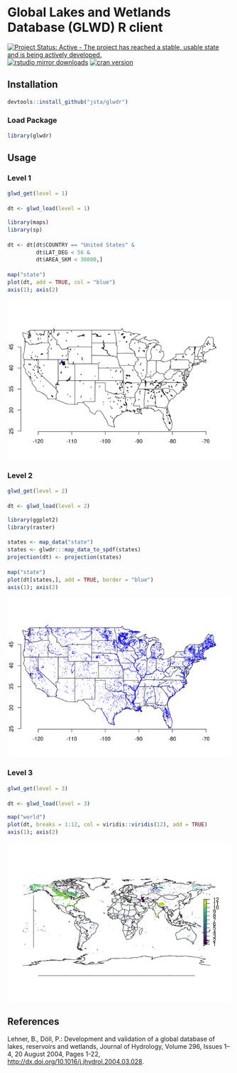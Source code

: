 
<!-- README.md is generated from README.Rmd. Please edit that file -->
Global Lakes and Wetlands Database (GLWD) R client
==================================================

[![Project Status: Active - The project has reached a stable, usable state and is being actively developed.](http://www.repostatus.org/badges/latest/active.svg)](http://www.repostatus.org/#active) [![rstudio mirror downloads](http://cranlogs.r-pkg.org/badges/glwdr?color=C9A115)](https://github.com/metacran/cranlogs.app) [![cran version](http://www.r-pkg.org/badges/version/glwdr)](https://cran.r-project.org/package=glwdr)

Installation
------------

``` r
devtools::install_github("jsta/glwdr")
```

### Load Package

``` r
library(glwdr)
```

Usage
-----

### Level 1

``` r
glwd_get(level = 1)

dt <- glwd_load(level = 1)
```

``` r
library(maps)
library(sp)

dt <- dt[dt$COUNTRY == "United States" &
         dt$LAT_DEG < 56 &
         dt$AREA_SKM < 30000,] 
 
map("state")
plot(dt, add = TRUE, col = "blue")
axis(1); axis(2)
```

![](vignettes/level-1-1.png)

### Level 2

``` r
glwd_get(level = 2)

dt <- glwd_load(level = 2)
```

``` r
library(ggplot2)
library(raster)

states <- map_data("state")
states <- glwdr:::map_data_to_spdf(states)
projection(dt) <- projection(states)

map("state")
plot(dt[states,], add = TRUE, border = "blue")
axis(1); axis(2)
```

![](vignettes/level-2-1.png)

### Level 3

``` r
glwd_get(level = 3)

dt <- glwd_load(level = 3)
```

``` r
map("world")
plot(dt, breaks = 1:12, col = viridis::viridis(12), add = TRUE)
axis(1); axis(2)
```

![](vignettes/level-3-1.png)

References
----------

Lehner, B., Döll, P.: Development and validation of a global database of lakes, reservoirs and wetlands, Journal of Hydrology, Volume 296, Issues 1–4, 20 August 2004, Pages 1-22, <http://dx.doi.org/10.1016/j.jhydrol.2004.03.028>.
